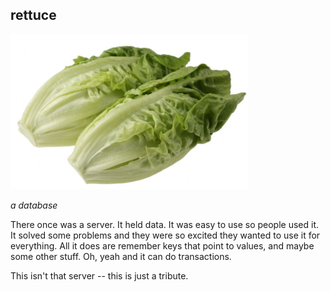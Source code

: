 rettuce
-------

![an error message](lettuce.png)

*a database*

There once was a server.  It held data.  It was easy to use so people used it.  It solved some problems and they were so excited they wanted to use it for everything.  All it does are remember keys that point to values, and maybe some other stuff.  Oh, yeah and it can do transactions.


This isn't that server -- this is just a tribute.
